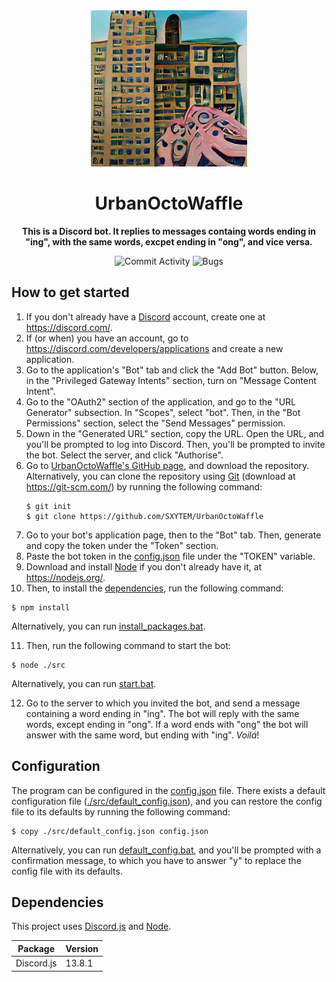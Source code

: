 <div align="center">
    <img src="./src/media/logo.png" width="250"/>
    <h1><b>UrbanOctoWaffle</b></h1>
    <p><b>This is a Discord bot. It replies to messages containg words ending in "ing", with the same words, excpet ending in "ong", and vice versa.</b></p>
</div>

<div align="center">

![Commit Activity](https://img.shields.io/github/commit-activity/m/SXYTEM/UrbanOctoWaffle?style=for-the-badge)
![Bugs](https://img.shields.io/github/issues/SXYTEM/UrbanOctoWaffle/bug.svg?style=for-the-badge)

</div>

## How to get started
1. If you don't already have a [Discord](https://discord.com/) account, create one at https://discord.com/.
2. If (or when) you have an account, go to https://discord.com/developers/applications and create a new application.
3. Go to the application's "Bot" tab and click the "Add Bot" button. Below, in the "Privileged Gateway Intents" section, turn on "Message Content Intent".
4. Go to the "OAuth2" section of the application, and go to the "URL Generator" subsection. In "Scopes", select "bot". Then, in the "Bot Permissions" section, select the "Send Messages" permission.
5. Down in the "Generated URL" section, copy the URL. Open the URL, and you'll be prompted to log into Discord. Then, you'll be prompted to invite the bot. Select the server, and click "Authorise".
6. Go to [UrbanOctoWaffle's GitHub page](https://github.com/SXYTEM/UrbanOctoWaffle), and download the repository. Alternatively, you can clone the repository using [Git](https://git-scm.com/) (download at https://git-scm.com/) by running the following command:
   ```shell
   $ git init
   $ git clone https://github.com/SXYTEM/UrbanOctoWaffle
   ```
7. Go to your bot's application page, then to the "Bot" tab. Then, generate and copy the token under the "Token" section.
8. Paste the bot token in the [config.json](config.json) file under the "TOKEN" variable.
9. Download and install [Node](https://nodejs.org/) if you don't already have it, at https://nodejs.org/.
10. Then, to install the [dependencies](#dependencies), run the following command:
   ```shell
   $ npm install
   ```
Alternatively, you can run [install_packages.bat](install_packages.bat).

11. Then, run the following command to start the bot:
   ```shell
   $ node ./src
   ```
Alternatively, you can run [start.bat](start.bat).

12. Go to the server to which you invited the bot, and send a message containing a word ending in "ing". The bot will reply with the same words, except ending in "ong". If a word ends with "ong" the bot will answer with the same word, but ending with "ing". *Voilá*!

## Configuration
The program can be configured in the [config.json](config.json) file. There exists a default configuration file ([./src/default_config.json](./src/default_config.json)), and you can restore the config file to its defaults by running the following command:
   ```shell
   $ copy ./src/default_config.json config.json
   ```
Alternatively, you can run [default_config.bat](default_config.bat), and you'll be prompted with a confirmation message, to which you have to answer "y" to replace the config file with its defaults.

## Dependencies
This project uses [Discord.js](https://discord.js.org/#/) and [Node](https://nodejs.org/).

| Package    | Version |
|------------|---------|
| Discord.js | 13.8.1  |
